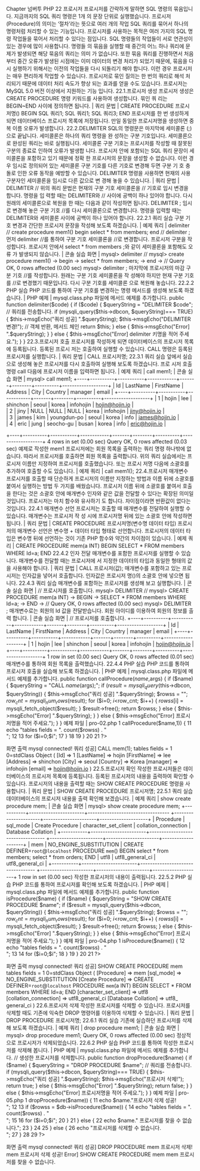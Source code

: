 
Chapter 
넘버투 PHP 
22 
프로시저 
프로시저를 간략하게 말하면 SQL 명령의 묶음입니다. 지금까지의 SQL 쿼리 명령은 1개 의 문장 단위로 실행했습니다. 프로시저 (Procedure)의 의미는 ‘절차’라는 뜻으로 여러 개의 작업 SQL 쿼리를 묶어서 하나의 명령처럼 처리할 수 있는 기능입니다. 
프로시저를 사용하는 목적은 여러 가지의 SQL 명령 작업들을 묶어서 처리할 수 있다는 점입니다. SQL 명령들의 작업들이 서로 연관성이 있는 경우에 많이 사용합니다. 명령들 의 묶음을 실행할 때 중간의 어느 하나 쿼리에 문제가 발생되면 해당 묶음의 쿼리는 의미 가 없습니다. 
또한 묶음 쿼리를 진행하면서 처음부터 중간 오류가 발생된 시점에는 이미 데이터의 변경 처리가 되었기 때문에, 묶음을 다시 실행하기 위해서는 이전의 작업들을 다시 되돌리기 해야 합니다. 이런 경우 프로시저는 매우 편리하게 작업할 수 있습니다. 
프로시저로 묶인 질의는 한 번의 쿼리로 해석 처리되기 때문에 데이터 처리 속도가 향상 되는 효과를 얻을 수도 있습니다. 프로시저는 MySQL 5.0 버전 이상에서 지원하는 기능 입니다. 
22.1.프로시저 생성 
프로시저 생성은 CREATE PROCEDURE 명령 키워드를 사용하여 생성합니다. 묶인 쿼 리는 BEGIN~END 사이에 정의하면 됩니다. 
| 쿼리 문법 | 
CREATE PROCEDURE 프로시저명() 
BEGIN SQL 쿼리1; SQL 쿼리1; SQL 쿼리3; 
END 
프로시저를 한 번 생성하게 되면 데이터베이스 프로시저 목록에 저장됩니다. 만일 동일한 프로시저명을 생성하면 중복 이름 오류가 발생합니다. 
22.2.DELIMITER 
SQL의 명령문은 마지막에 세미콜론 (;)으로 끝납니다. 세미콜론은 하나의 쿼리 명령을 완 성하는 구분 기호입니다. 세미콜론으로 완성된 쿼리는 바로 실행됩니다. 
세미콜론 구분 기호는 프로시저를 작성할 때 잘못된 구분의 종료로 인하여 오류가 발생합 니다. 프로시저 안에 포함되는 SQL 쿼리 문장이 세미콜론을 포함하고 있기 때문에 정확 한 프로시저의 문장을 생성할 수 없습니다. 
이런 경우 임시로 정의되어 있는 세미콜론 구분 기호를 다른 기호로 변경해 두면 구분 기 호 충돌로 인한 오류 동작을 예방할 수 있습니다. 
DELIMITER 명령을 사용하면 현재의 사용 구분자인 세미콜론을 임시로 다른 값으로 변 경해 놓을 수 있습니다. 
| 쿼리 문법 | 
DELIMITER // 
위의 쿼리 문법은 현재의 구분 기호 세미콜론을 // 기호로 임시 변경을 합니다. 명령을 입 력할 때는 DELIMITER와 // 사이에 공백이 하나 있어야 합니다. 
다시 원래의 세미콜론으로 복원을 한 때는 다음과 같이 작성하면 됩니다. 
DELIMITER ; 
임시로 변경해 놓은 구분 기호 //를 다시 세미콜론으로 변경합니다. 명령을 입력할 때는 DELIMITER와 세미콜론 사이에 공백이 하나 있어야 합니다. 
22.2.1 쿼리 실습 
구분 기호 변경과 간단한 프로시저 문장을 작성해 보도록 하겠습니다. 
| 예제 쿼리 | 
delimiter // create procedure mem1() begin select * from members; end 
// delimiter ; 
먼저 delimiter //를 통하여 구분 기호 세미콜론을 //로 변경합니다. 프로시저 구분을 작 성합니다. 프로시저 안에서 select * from members ;와 같이 세미콜론을 포함해도 오류 가 발생되지 않습니다. 
| 콘솔 실습 화면 | 
mysql> delimiter // 
mysql> create procedure mem1() -> begin -> select * from members; -> end -> // 
Query OK, 0 rows affected (0.00 sec) mysql> delimiter ; 
마지막에 프로시저의 마감 구분 기호 //를 작성합니다. 원래는 구분 기호 세미콜론을 작 
성해야 하지만 현재 구분 기호를 //로 변경했기 때문입니다. 다시 구분 기호를 세미콜론 
으로 복원해 놓습니다. 
22.2.2 PHP 실습 
PHP 코드를 통하여 구분 기호를 변경하는 명령 메서드를 생성해 보도록 하겠습니다. 
| PHP 예제 | 
mysql.class.php 파일에 메서드 예제를 추가합니다. 
public function delimiter($code) { 
if ($code) { $queryString = "DELIMITER $code"; // 쿼리를 전송합니다. if (mysqli_query($this->dbcon, $queryString)=== TRUE) { 
$this->msgEcho("쿼리 성공] ".$queryString); $this->msgEcho("DELIMITER 변경!"); 
// 객체 반환, 메서드 체인 return $this; 
} else { 
$this->msgEcho("Error] ".$queryString); } 
} else { $this->msgEcho("Error] delimiter 키명을 적어 주세요."); } 
} 
22.3.프로시저 호출 
프로시저를 작성하게 되면 데이터베이스의 프로시저 목록에 등록됩니다. 등록된 프로시 저는 호출하여 실행할 수 있습니다. CALL 명령은 등록된 프로시저를 실행합니다. 
| 쿼리 문법 | 
CALL 프로시저명; 
22.3.1 쿼리 실습 
앞에서 실습으로 생성해 놓은 프로시저를 다시 호출하여 실행해 보도록 하겠습니다. 프로 시저 호출 명령 call 다음에 프로시저 이름을 입력하면 됩니다. 
| 예제 쿼리 | 
call mem1; 
| 콘솔 실습 화면 | 
mysql> call mem1; +----+----------+-----------+------------+-------+--------+----------+-------------------+ 
| Id | LastName | FirstName | Address  | City | Country | manager  | email | +----+----------+-----------+------------+-------+--------+----------+-------------------+ 
| 1 | hojin  | lee  | shinchon  | seoul | korea | infohojin | hojin@hojin.io  |  
| 2 | jiny  | NULL  | NULL  | NULL | korea | infohojin | jiny@hojin.io  |  
| 3 | james  | kim  | youngdun-po | seoul | korea | info  | james@hojin.io  |  
| 4 | eric  | jung  | seocho-gu | busan | korea | info  | eric@hojin.io  |  

+----+----------+-----------+------------+-------+--------+----------+-------------------+ 4 rows in set (0.00 sec) Query OK, 0 rows affected (0.03 sec) 
예제로 작성한 mem1 프로시저에는 회원 목록을 출력하는 쿼리 명령 하나밖에 없습니다. 따라서 프로시저를 호출하면 회원 목록을 출력합니다. 
위의 쿼리 실습에서는 프로시저 이름만 지정하여 프로시저를 호출했습니다. 또는 프로시 저명 다음에 소괄호를 추가하여 호출할 수도 있습니다. 
| 예제 쿼리 | 
call mem1(); 
22.4.프로시저 매개변수 
프로시저를 호출할 때 단순하게 프로시저의 이름만 지정하는 방법과 이름 뒤에 소괄호를 붙여서 실행하는 방법 두 가지를 배웠습니다. 
프로시저 이름 뒤에 소괄호를 붙여서 호출을 한다는 것은 소괄호 안에 매개변수 인자와 같은 값을 전달할 수 있다는 확장된 의미일 것입니다. 프로시저는 마치 함수와 유사하기 도 합니다. 차이점이라면 반환값이 없다는 것입니다. 
22.4.1 매개변수 선언 
프로시저는 호출할 때 매개변수를 전달하여 실행할 수 있습니다. 매개변수는 프로시저 작 
성 시에 프로시저명 뒤에 있는 소괄호 안에 작성하면 됩니다. 
| 쿼리 문법 | 
CREATE PROCEDURE 프로시저명(변수명 데이터 타입) 
프로시저의 매개변수 선언은 변수명 + 데이터 타입 형태로 선언합니다. 프로시저의 데이터 타입은 변수명 뒤에 선언하는 것이 기존 PHP 함수와 약간의 차이점이 있습니다. 
| 예제 쿼리 | 
CREATE PROCEDURE mem(a INT) 
BEGIN 
SELECT * FROM members WHERE Id=a; 
END 
22.4.2 인자 전달 
매개변수를 포함한 프로시저를 실행할 수 있습니다. 매개변수를 전달할 때는 프로시저에 서 지정한 데이터의 타입과 동일한 형태의 값을 사용해야 합니다. 
| 쿼리 문법 | 
CALL 프로시저(값); 
매개변수를 포함하고 있는 프로시저는 인자값을 넣어서 호출합니다. 인자값은 프로시저 명()의 소괄호 안에 넣으면 됩니다. 
22.4.3 쿼리 실습 
매개변수를 포함하는 프로시저를 생성해 보고 실행합니다. 
| 콘솔 실습 화면 | 
// 프로시저를 호출합니다. 
mysql> DELIMITER // 
mysql> CREATE PROCEDURE mem(a INT) -> BEGIN -> SELECT * FROM members WHERE Id=a; -> END -> // 
Query OK, 0 rows affected (0.00 sec) mysql> DELIMITER ; 
매개변수로는 회원의 Id 값을 전달받습니다. 회원 아이디를 이용하여 회원의 정보를 출력 
합니다. 
| 콘솔 실습 화면 | 
// 프로시저를 호출합니다. 
+----+----------+-----------+------------+-------+--------+----------+-------------------+ | Id | LastName | FirstName | Address  | City | Country | manager  | email | +----+----------+-----------+------------+-------+--------+----------+-------------------+ | 1 | hojin | lee | shinchon | seoul | korea | infohojin | hojin@hojin.io | +----+----------+-----------+------------+-------+--------+----------+-------------------+ 1 row in set (0.00 sec) Query OK, 0 rows affected (0.01 sec) 
매개변수를 통하여 회원 목록을 출력했습니다. 
22.4.4 PHP 실습 
PHP 코드를 통하여 프로시저 호출을 실습해 보도록 하겠습니다. 
| PHP 예제 | 
mysql.class.php 파일에 메서드 예제를 추가합니다. 
public function callProcedure($name,$args) 
{ if ($name) { $queryString = "CALL $name($args);"; 
if ($result = mysqli_query($this->dbcon, $queryString)) { $this->msgEcho("쿼리 성공] ".$queryString); $rowss = ""; $row_cnt = mysqli_num_rows($result); for ($i=0; $i<$row_cnt; $i++) { 
$rowss[$i] = mysqli_fetch_object($result); } 
$result->free(); return $rowss; } else { $this->msgEcho("Error] ".$queryString); } 
} else { $this->msgEcho("Error] 프로시저명을 적어 주세요."); } 
} 
예제 파일 | pro-02.php 
1 <?php 2 3 include "dbinfo.php"; 4 include "mysql.class.php"; 5 6 // ++ Mysqli DB 연결. 7 $db = new JinyMysql(); 8 9 $name = "mem"; 10 if ($rowss = $db->callProcedure($name,1)) { 11 echo "tables fields = ". count($rowss) . "<br>"; 12 
13 for ($i=0;$i<count($rowss);$i++) { 14 echo $i."="; 15 print_r($rowss[$i]); 16 echo "<br>"; 
17 } 18 
19 } 20 21 ?> 


화면 출력 
mysql connected! 쿼리 성공] CALL mem(1); tables fields = 1 0=stdClass Object ( [Id] => 1 [LastName] => hojin [FirstName] => lee [Address] => shinchon [City] => seoul [Country] => Korea [manager] => infohojin [email] => hojin@hojin.io ) 
22.5.프로시저 확인 
작성한 프로시저들은 데이터베이스의 프로시저 목록에 등록됩니다. 등록된 프로시저의 
내용을 출력하여 확인할 수 있습니다. 프로시저의 내용을 출력할 때는 SHOW CREATE PROCEDURE 명령을 사용합니다. 
| 쿼리 문법 | 
SHOW CREATE PROCEDURE 프로시저명; 
22.5.1 쿼리 실습 
데이터베이스의 프로시저 내용을 출력 확인해 보겠습니다. 
| 예제 쿼리 | 
show create procedure mem; 
| 콘솔 실습 화면 | 
mysql> show create procedure mem; +-----------+-----------------------+----------------------------------­
+----------------------+----------------------+--------------------+ | Procedure | sql_mode | Create Procedure | character_set_client | collation_connection | Database Collation | +-----------+-----------------------+----------------------------------­
+----------------------+----------------------+--------------------+ | mem | NO_ENGINE_SUBSTITUTION | CREATE DEFINER=`root`@`localhost` PROCEDURE `mem`() BEGIN select * from members; select * from orders; END | utf8 | utf8_general_ci | utf8_general_ci | +-----------+-----------------------+----------------------------------­
+----------------------+----------------------+--------------------+ 1 row in set (0.00 sec) 
작성한 프로시저의 내용이 출력됩니다. 
22.5.2 PHP 실습 
PHP 코드를 통하여 프로시저를 확인해 보도록 하겠습니다. 
| PHP 예제 | 
mysql.class.php 파일에 메서드 예제를 추가합니다. 
public function isProcedure($name) 
{ if ($name) { $queryString = "SHOW CREATE PROCEDURE $name"; 
if ($result = mysqli_query($this->dbcon, $queryString)) { $this->msgEcho("쿼리 성공] ".$queryString); $rowss = ""; $row_cnt = mysqli_num_rows($result); for ($i=0; $i<$row_cnt; $i++) { 
$rowss[$i] = mysqli_fetch_object($result); } 
$result->free(); return $rowss; } else { $this->msgEcho("Error] ".$queryString); } 
} else { $this->msgEcho("Error] 프로시저명을 적어 주세요."); } } 
예제 파일 | pro-04.php 
1 <?php 2 3 include "dbinfo.php"; 4 include "mysql.class.php"; 5 6 // ++ Mysqli DB 연결. 7 $db = new JinyMysql(); 8 9 $name = "mem"; 10 11 if ($rowss = $db->isProcedure($name)) { 12 echo "tables fields = ". count($rowss) . "<br>"; 13 
14 for ($i=0;$i<count($rowss);$i++) { 15 echo $i."="; 16 print_r($rowss[$i]); 17 echo "<br>"; 
18 } 
19 } 20 21 ?> 


화면 출력 
mysql connected! 쿼리 성공] SHOW CREATE PROCEDURE mem tables fields = 1 0=stdClass Object ( [Procedure] => mem [sql_mode] => NO_ENGINE_SUBSTITUTION [Create Procedure] => CREATE DEFINER=`root`@`localhost` PROCEDURE `mem`(a INT) BEGIN SELECT * FROM members WHERE Id=a; END [character_set_client] => utf8 [collation_connection] => utf8_general_ci [Database Collation] => utf8_ general_ci ) 
22.6.프로시저 삭제 
작성한 프로시저를 삭제할 수 있습니다. 프로시저를 삭제할 때도 기존에 익숙한 DROP 명령어를 이용하여 삭제할 수 있습니다. 
| 쿼리 문법 | 
DROP PROCEDURE 프로시저명; 
22.6.1 쿼리 실습 
기존에 실습하던 프로시저를 삭제해 보도록 하겠습니다. 
| 예제 쿼리 | 
drop procedure mem1; 
| 콘솔 실습 화면 | 
mysql> drop procedure mem1; Query OK, 0 rows affected (0.00 sec) 
정상적으로 프로시저가 삭제되었습니다. 
22.6.2 PHP 실습 
PHP 코드를 통하여 작성한 프로시저를 삭제해 봅니다. 
| PHP 예제 | 
mysql.class.php 파일에 메서드 예제를 추가합니다. 
// 생성한 프로시저를 삭제합니다. public function dropProcedure($name) { 
if ($name) { $queryString = "DROP PROCEDURE $name"; 
// 쿼리를 전송합니다. 
if (mysqli_query($this->dbcon, $queryString)=== TRUE) { $this->msgEcho("쿼리 성공] ".$queryString); $this->msgEcho("프로시저 삭제!"); return true; 
} else { $this->msgEcho("Error] ".$queryString); return false; 
} 
} else { $this->msgEcho("Error] 프로시저명을 적어 주세요."); } } 
예제 파일 | pro-05.php 
1 <?php 2 3 include "dbinfo.php"; 4 include "mysql.class.php"; 5 6 // ++ Mysqli DB 연결. 7 $db = new JinyMysql(); 8 9 $name = "mem"; 10 if ($db->dropProcedure($name)) { 11 echo $name."프로시저 삭제 성공! <br>"; 12 13 if ($rowss = $db->isProcedure($name)) { 14 echo "tables fields = ". count($rowss) . "<br>"; 15 16 for ($i=0;$i<count($rowss);$i++) { 17 echo $i."="; 18 print_r($rowss[$i]); 19 echo "<br>"; 
20 } 
21 } else { 22 echo $name." 프로시저를 찾을 수 없습니다."; 
23 } 24 
25 } else { 26 echo "프로시저를 삭제할 수 없습니다.<br>"; 
27 } 28 29 ?> 


화면 출력 
mysql connected! 
쿼리 성공] DROP PROCEDURE mem 프로시저 삭제! mem 프로시저 삭제 성공! Error] SHOW CREATE PROCEDURE mem mem 프로시저를 찾을 수 없습니다. 


